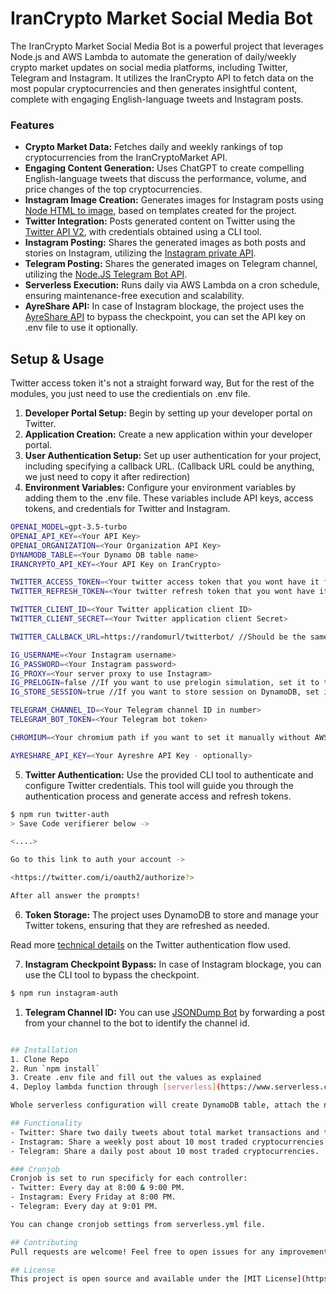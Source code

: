 # IranCrypto Market Social Media Bot

The IranCrypto Market Social Media Bot is a powerful project that leverages Node.js and AWS Lambda to automate the generation of daily/weekly crypto market updates on social media platforms, including Twitter, Telegram and Instagram. It utilizes the IranCrypto API to fetch data on the most popular cryptocurrencies and then generates insightful content, complete with engaging English-language tweets and Instagram posts.

### Features
* **Crypto Market Data:** Fetches daily and weekly rankings of top cryptocurrencies from the IranCryptoMarket API.
* **Engaging Content Generation:** Uses ChatGPT to create compelling English-language tweets that discuss the performance, volume, and price changes of the top cryptocurrencies.
* **Instagram Image Creation:** Generates images for Instagram posts using [Node HTML to image](https://www.npmjs.com/package/node-html-to-image), based on templates created for the project.
* **Twitter Integration:** Posts generated content on Twitter using the [Twitter API V2](https://www.npmjs.com/package/twitter-api-v2), with credentials obtained using a CLI tool.
* **Instagram Posting:** Shares the generated images as both posts and stories on Instagram, utilizing the [Instagram private API](https://www.npmjs.com/package/instagram-private-api).
* **Telegram Posting:** Shares the generated images on Telegram channel, utilizing the [Node.JS Telegram Bot API](https://www.npmjs.com/package/node-telegram-bot-api).
* **Serverless Execution:** Runs daily via AWS Lambda on a cron schedule, ensuring maintenance-free execution and scalability.
* **AyreShare API:** In case of Instagram blockage, the project uses the [AyreShare API](https://www.ayrshare.com/) to bypass the checkpoint, you can set the API key on .env file to use it optionally.

## Setup & Usage
Twitter access token it's not a straight forward way, But for the rest of the modules, you just need to use the credientials on .env file.

1. **Developer Portal Setup:** Begin by setting up your developer portal on Twitter.
2. **Application Creation:** Create a new application within your developer portal.
3. **User Authentication Setup:** Set up user authentication for your project, including specifying a callback URL. (Callback URL could be anything, we just need to copy it after redirection)
4. **Environment Variables:** Configure your environment variables by adding them to the .env file. These variables include API keys, access tokens, and credentials for Twitter and Instagram.

```sh
OPENAI_MODEL=gpt-3.5-turbo
OPENAI_API_KEY=<Your API Key>
OPENAI_ORGANIZATION=<Your Organization API Key>
DYNAMODB_TABLE=<Your Dynamo DB table name>
IRANCRYPTO_API_KEY=<Your API Key on IranCrypto>

TWITTER_ACCESS_TOKEN=<Your twitter access token that you wont have it first>
TWITTER_REFRESH_TOKEN=<Your twitter refresh token that you wont have it first>

TWITTER_CLIENT_ID=<Your Twitter application client ID>
TWITTER_CLIENT_SECRET=<Your Twitter application client Secret>

TWITTER_CALLBACK_URL=https://randomurl/twitterbot/ //Should be the same with your Twitter app config

IG_USERNAME=<Your Instagram username>
IG_PASSWORD=<Your Instagram password>
IG_PROXY=<Your server proxy to use Instagram>
IG_PRELOGIN=false //If you want to use prelogin simulation, set it to true
IG_STORE_SESSION=true //If you want to store session on DynamoDB, set it to true

TELEGRAM_CHANNEL_ID=<Your Telegram channel ID in number>
TELEGRAM_BOT_TOKEN=<Your Telegram bot token>

CHROMIUM=<Your chromium path if you want to set it manually without AWS layers>

AYRESHARE_API_KEY=<Your Ayreshre API Key - optionally>
```

5. **Twitter Authentication:** Use the provided CLI tool to authenticate and configure Twitter credentials. This tool will guide you through the authentication process and generate access and refresh tokens.

```sh
$ npm run twitter-auth
> Save Code verifierer below ->

<....>

Go to this link to auth your account ->

<https://twitter.com/i/oauth2/authorize?>

After all answer the prompts!
```

6. **Token Storage:** The project uses DynamoDB to store and manage your Twitter tokens, ensuring that they are refreshed as needed.

Read more [technical details](https://github.com/PLhery/node-twitter-api-v2/blob/712ca82293c1b587638055537969dbec5a7bce40/doc/auth.md#user-wide-authentication-flow)  on the Twitter authentication flow used.

7. **Instagram Checkpoint Bypass:** In case of Instagram blockage, you can use the CLI tool to bypass the checkpoint.

```sh
$ npm run instagram-auth
```

1. **Telegram Channel ID:** You can use [JSONDump Bot](https://t.me/JsonDumpBot) by forwarding a post from your channel to the bot to identify the channel id.

```sh

## Installation
1. Clone Repo
2. Run `npm install`
3. Create .env file and fill out the values as explained
4. Deploy lambda function through [serverless](https://www.serverless.com/framework/docs/providers/aws/guide/deploying): `npm run deploy`

Whole serverless configuration will create DynamoDB table, attach the needed permissions and set the cronjob.

## Functionality
- Twitter: Share two daily tweets about total market transactions and top 3 cryptocurrencies.
- Instagram: Share a weekly post about 10 most traded cryptocurrencies.
- Telegram: Share a daily post about 10 most traded cryptocurrencies.

### Cronjob
Cronjob is set to run specificly for each controller:
- Twitter: Every day at 8:00 & 9:00 PM.
- Instagram: Every Friday at 8:00 PM.
- Telegram: Every day at 9:01 PM.

You can change cronjob settings from serverless.yml file.

## Contributing
Pull requests are welcome! Feel free to open issues for any improvements or bugs.

## License
This project is open source and available under the [MIT License](https://opensource.org/licenses/MIT).